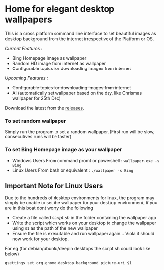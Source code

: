 # Home for elegant desktop wallpapers
This is a cross platform command line interface to set beautiful images as desktop background from the internet irrespective of the Platform or OS. 

*Current Features :*
- Bing Homepage image as wallpaper
- Random HD image from internet as wallpaper
- Configurable topics for downloading images from internet

*Upcoming Features :*
- ~~Configurable topics for downloading images from internet~~
- AI (automatically set wallpaper based on the day, like Chrismas wallpaper for 25th Dec)

Download the latest from the [releases](https://github.com/sudipmandal/any-os-wallpaper-cli/releases).

### To set random wallpaper

Simply run the program to set a random wallpaper. (First run will be slow, consecutives runs will be faster)

### To set Bing Homepage image as your wallpaper

- Windows Users 
  From command promt or powershell : `wallpaper.exe -s Bing`
- Linux Users
  From bash or equivalent : `./wallpaper -s Bing`
  
## Important Note for Linux Users
Due to the hundreds of desktop environments for linux, the program may simply be unable to set the wallpaper for your desktop environment, if you are in this boat dont worry do the following

- Create a file called *script.sh* in the folder containing the wallpaper app
- Write the script which works on your desktop to change the wallpaper using `$1` as the path of the new wallpaper
- Ensure the file is executable and run wallpaper again... Viola it should now work for your desktop.

For eg (for debian/ubuntu/deepin desktops the script.sh could look like below)

`gsettings set org.gnome.desktop.background picture-uri $1`


